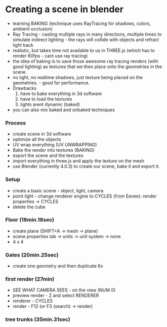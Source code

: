 # Creating a scene in blender

- learning BAKING (technique uses RayTracing for shadows, colors, ambient occlusion)
- Ray Tracing - casting multiple rays in many directions, multiple times to simulate indirect lighting - the rays will collide with objects and refract light back
- realistic, but takes time not available to us in THREE.js (which has to render 60fps - cant use ray tracing)
- the idea of baking is to save those awesome ray tracing renders (with good lighting) as textures that we then place onto the geometries in the scene.
- no light, no realtime shadows, just texture being placed on the geometries. - good for performance.
- Drawbacks 
  1. have to bake everything in 3d software
  2. have to load the textures
  3. lights arent dynamic (baked)
- you can also mix baked and unbaked techniques

### Process
- create scene in 3d software
- optimize all the objects
- UV wrap everything (UV UNWRAPPING)
- Bake the render into textures (BAKING)
- export the scene and the textures
- import everything in three.js and apply the texture on the mesh
- use Blender (currently 4.0.3) to create our scene, bake it and export it.

### Setup
- create a basic scene - object, light, camera  
- point light - change renderer engine to CYCLES (from Eevee): render properties -> CYCLES
- delete the cube

### Floor (18min.18sec)
- create plane (SHIFT+A -> mesh -> plane)
- scene properties tab -> units -> unit system -> none
- 4 x 4

### Gates (20min.25sec)
- create one geometry and then duplicate 6x

### first render (27min)
- SEE WHAT CAMERA SEES - on the view (NUM 0)
- preview render - Z and select RENDERER
- renderer - CYCLES
- render - F12 (or F3 (search) -> render)

### tree trunks (35min.31sec)
